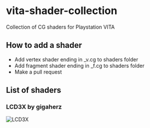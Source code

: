 # vita-shader-collection
Collection of CG shaders for Playstation VITA

## How to add a shader

* Add vertex shader ending in _v.cg to shaders folder
* Add fragment shader ending in _f.cg to shaders folder
* Make a pull request

## List of shaders

### LCD3X by gigaherz

![LCD3X](http://vignette3.wikia.nocookie.net/emulation-general/images/f/f0/Lcd3x.png/revision/latest?cb=20130729180531)
